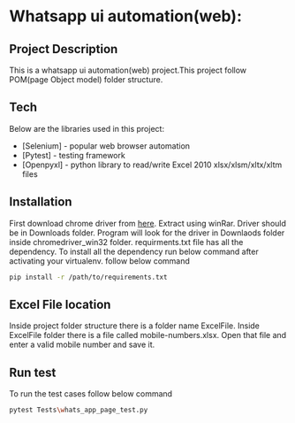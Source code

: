 # Whatsapp ui automation(web): 

## Project Description
This is a whatsapp ui automation(web) project.This project follow POM(page Object model) folder structure.

## Tech

Below are the libraries  used in this project:

- [Selenium] - popular web browser automation
- [Pytest] - testing framework
- [Openpyxl] - python library to read/write Excel 2010 xlsx/xlsm/xltx/xltm files

## Installation
First download chrome driver from [here](https://chromedriver.storage.googleapis.com/index.html?path=95.0.4638.69/). Extract using winRar. Driver should be in Downloads folder. Program will look for the driver in Downlaods folder inside chromedriver_win32 folder.
requirments.txt file has all the dependency.
To install all the dependency run below command after activating your virtualenv. follow below command

```sh
pip install -r /path/to/requirements.txt
```

## Excel File location

Inside project folder structure there is a folder name ExcelFile. Inside ExcelFile folder there is a file called mobile-numbers.xlsx. Open that file and enter a valid mobile number and save it.

## Run test

To run the test cases follow below command
```sh
pytest Tests\whats_app_page_test.py
```

